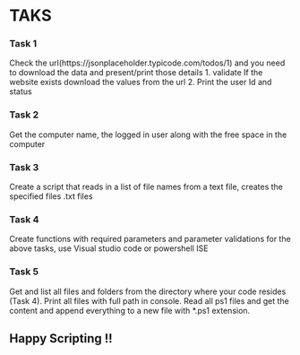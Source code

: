 <h1> <b>TAKS</b></h1>
<h3>Task 1</h3>
Check the url(https://jsonplaceholder.typicode.com/todos/1) and you need to download the data and present/print those details
1. validate If the website exists download the values from the url
2. Print the user Id and status

<h3>Task 2</h3>
Get the computer name, the logged in user along with the free space in the computer

<h3>Task 3</h3>
Create a script that reads in a list of file names from a text file, creates the specified files .txt files

<h3>Task 4</h3>
Create functions with required parameters and parameter validations for the above tasks, use Visual studio code or powershell ISE

<h3>Task 5</h3>
Get and list all files and folders from the directory where your code resides (Task 4). Print all files with full path in console. Read all ps1 files and get the content and append everything to a new file with *.ps1 extension.


<h2>Happy Scripting !!</h2>
